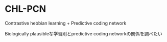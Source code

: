 # CHL-PCN
Contrastive hebbian learning + Predictive coding network

Biologically plausibleな学習則とpredictive coding networkの関係を調べたい
